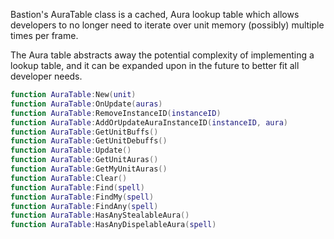 Bastion's AuraTable class is a cached, Aura lookup table which allows developers to no longer need to iterate over unit memory (possibly) multiple times per frame. 

The Aura table abstracts away the potential complexity of implementing a lookup table, and it can be expanded upon in the future to better fit all developer needs. 

```lua
function AuraTable:New(unit)
function AuraTable:OnUpdate(auras)
function AuraTable:RemoveInstanceID(instanceID)
function AuraTable:AddOrUpdateAuraInstanceID(instanceID, aura)
function AuraTable:GetUnitBuffs()
function AuraTable:GetUnitDebuffs()
function AuraTable:Update()
function AuraTable:GetUnitAuras()
function AuraTable:GetMyUnitAuras()
function AuraTable:Clear()
function AuraTable:Find(spell)
function AuraTable:FindMy(spell)
function AuraTable:FindAny(spell)
function AuraTable:HasAnyStealableAura()
function AuraTable:HasAnyDispelableAura(spell)
```